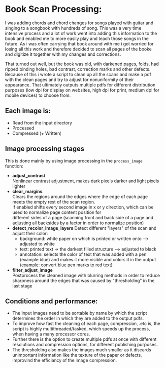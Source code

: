 # Book Scan Processing:

I was adding chords and chord changes for songs played with guitar and singing to a songbook with hundreds of song.
This was a very time intensive process and a lot of work went into adding this information to the book and enabled me
to more easily play and teach those songs in the future.
As i was often carrying that book around with me i got worried for losing all this work and therefore decided to
scan all pages of the booke and digitize it together with my changes and corrections.

That turned out well, but the book was old, with darkened pages, folds, had ripped binding holes, bad contrast,
correction marks and other defects.
Because of this i wrote a script to clean up all the scans and make a pdf with the clean pages and try to adjust for
nonuniformity of their appearance.
That ultimately outputs multiple pdfs for different distribution purposes (low dpi for display on websites, high dpi for print, medium dpi for mobile devices)
to choose from.

## Each image is:
- Read from the input directory
- Processed
- Compressed (+ Written)

## Image processing stages

This is done mainly by using image processing in the `process_image` function:
- **adjust_contrast**  
Nonlinear contrast adjustment, makes dark pixels darker and light pixels lighter  
- **clear_margins**  
Clears the regions around the edges where the edge of each page meets the empty rest of the scan region.  
If enabled shifts every second image in x or y direction, which can be used to normalize page content position for  
different sides of a page (scanning front and back side of a page and adjusting all backsides by a factor in order to normalize position)  
- **detect_recolor_image_layers**
Detect different "layers" of the scan and adjust their color:
  - background: white paper on which is printed or written onto --> adjusted to white
  - text: printed text -> the darkest filled structure --> adjusted to black
  - annotation: selects the color of text that was added with a pen (example blue) and makes it more visible and colors it in the output (example: convert blue pen marks to red text)
- **filter_adjust_image**  
Postprocess the cleaned image with blurring methods in order to reduce sharpness around the edges that was caused by "thresholding" in the last stage
  
## Conditions and performance:

- The input images need to be sortable by name by which the script determines the order in which they are added to the output pdfs.
- To improve how fast the cleaning of each page, compression, .etc is, the script is highly multithreaded/tasked, which speeds
up the process, when having a many processor cores.
- Further there is the option to create multiple pdfs at once with different resolutions and compression options, for different 
publishing purposes.
- The thresholding also makes the images much smaller as it discards unimportant information like the texture of the paper or 
defects, improvind the efficiancy of the image compression.
